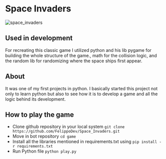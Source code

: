 # Space Invaders
![space_invaders](https://user-images.githubusercontent.com/65267252/134217134-c91a10e7-4f06-459d-a65b-6b22e784823c.gif)

## Used in development
For recreating this classic game I utilized python and his lib pygame for building the whole structure of the game., math for the collision logic, and the random lib for randomizing where the space ships first appear.

## About

It was one of my first projects in python. I basically 
started this project not only to learn python but also to see how it is to develop a game and all the logic behind its development.

## How to play the game

- Clone github repository in your local system ```git clone https://github.com/FelippoDev/Space_Invaders.git```
- Move in bot repository ```cd game```
- Install all the libraries mentioned in requirements.txt using ```pip install -r requirements.txt```
- Run Python file ```python play.py```
